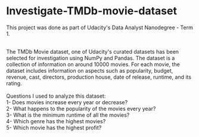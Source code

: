 # Investigate-TMDb-movie-dataset
This project was done as part of Udacity's Data Analyst Nanodegree - Term 1.<br><br>

The TMDb Movie dataset, one of Udacity's curated datasets has been selected for investigation using NumPy and Pandas. The dataset is a collection of information on around 10000 movies. For each movie, the dataset includes information on aspects such as popularity, budget, revenue, cast, directors, production house, date of release, runtime, and its rating.<br><br>
Questions I used to analyze this dataset:<br>
1- Does movies increase every year or decrease?<br>
2- What happens to the popularity of the movies every year?<br>
3- What is the minimum runtime of all the movies?<br>
4- Which genre has the highest movies?<br>
5- Which movie has the highest profit?<br>
